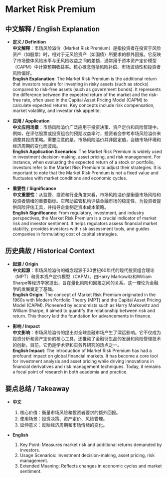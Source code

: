 # Market Risk Premium

## 中文解释 / English Explanation

* **定义 / Definition**  
  **中文解释**：市场风险溢价（Market Risk Premium）是指投资者在投资于风险资产（如股票）时，相对于无风险资产（如国债）所要求的额外回报。它反映了市场整体风险水平与无风险收益之间的差额，通常用于资本资产定价模型（CAPM）中计算预期收益率。核心概念包括风险补偿、市场波动性和投资者风险偏好。  
  **English Explanation**: The Market Risk Premium is the additional return that investors require for investing in risky assets (such as stocks) compared to risk-free assets (such as government bonds). It represents the difference between the expected return of the market and the risk-free rate, often used in the Capital Asset Pricing Model (CAPM) to calculate expected returns. Key concepts include risk compensation, market volatility, and investor risk appetite.

* **应用 / Application**  
  **中文应用场景**：市场风险溢价广泛应用于投资决策、资产定价和风险管理中。例如，在评估股票或投资组合的预期收益率时，投资者会参考市场风险溢价来调整其投资策略。需要注意的是，市场风险溢价并非固定值，会随市场环境和经济周期的变化而波动。  
  **English Application Scenarios**: The Market Risk Premium is widely used in investment decision-making, asset pricing, and risk management. For instance, when evaluating the expected return of a stock or portfolio, investors refer to the Market Risk Premium to adjust their strategies. It is important to note that the Market Risk Premium is not a fixed value and fluctuates with market conditions and economic cycles.

* **重要性 / Significance**  
  **中文重要性**：从监管、投资和行业角度来看，市场风险溢价是衡量市场风险和投资者情绪的重要指标。它帮助监管机构评估金融市场的稳定性，为投资者提供风险评估工具，并指导企业制定资本成本策略。  
  **English Significance**: From regulatory, investment, and industry perspectives, the Market Risk Premium is a crucial indicator of market risk and investor sentiment. It helps regulators assess financial market stability, provides investors with risk assessment tools, and guides companies in formulating cost of capital strategies.

## 历史典故 / Historical Context

* **起源 / Origin**  
  **中文起源**：市场风险溢价的概念起源于20世纪60年代的现代投资组合理论（MPT）和资本资产定价模型（CAPM）。由Harry Markowitz和William Sharpe等经济学家提出，旨在量化风险和回报之间的关系。这一理论为金融学的发展奠定了基础。  
  **English Origin**: The concept of Market Risk Premium originated in the 1960s with Modern Portfolio Theory (MPT) and the Capital Asset Pricing Model (CAPM). Pioneered by economists such as Harry Markowitz and William Sharpe, it aimed to quantify the relationship between risk and return. This theory laid the foundation for advancements in finance.

* **影响 / Impact**  
  **中文影响**：市场风险溢价的提出对全球金融市场产生了深远影响。它不仅成为投资分析和资产定价的核心工具，还推动了金融衍生品的发展和风险管理技术的创新。目前，它仍是学术界和实务界研究的热点之一。  
  **English Impact**: The introduction of Market Risk Premium has had a profound impact on global financial markets. It has become a core tool for investment analysis and asset pricing while driving innovations in financial derivatives and risk management techniques. Today, it remains a focal point of research in both academia and practice.

## 要点总结 / Takeaway

* **中文**  
  1. 核心价值：衡量市场风险和投资者要求的额外回报。
  2. 使用场景：投资决策、资产定价、风险管理。
  3. 延伸意义：反映经济周期和市场情绪的变化。

* **English**  
  1. Key Point: Measures market risk and additional returns demanded by investors.
  2. Usage Scenarios: Investment decision-making, asset pricing, risk management.
  3. Extended Meaning: Reflects changes in economic cycles and market sentiment.